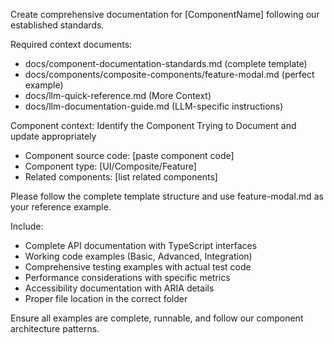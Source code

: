 Create comprehensive documentation for [ComponentName] following our established standards.

Required context documents:
- docs/component-documentation-standards.md (complete template)
- docs/components/composite-components/feature-modal.md (perfect example)
- docs/llm-quick-reference.md (More Context)
- docs/llm-documentation-guide.md (LLM-specific instructions)

Component context: Identify the Component Trying to Document and update appropriately
- Component source code: [paste component code]
- Component type: [UI/Composite/Feature]
- Related components: [list related components]

Please follow the complete template structure and use feature-modal.md as your reference example.

Include:
- Complete API documentation with TypeScript interfaces
- Working code examples (Basic, Advanced, Integration)
- Comprehensive testing examples with actual test code
- Performance considerations with specific metrics
- Accessibility documentation with ARIA details
- Proper file location in the correct folder

Ensure all examples are complete, runnable, and follow our component architecture patterns.